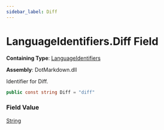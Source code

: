 ```yaml
---
sidebar_label: Diff
---
```


# LanguageIdentifiers\.Diff Field

**Containing Type**: [LanguageIdentifiers](../index.md)

**Assembly**: DotMarkdown\.dll

  
Identifier for Diff\.

```csharp
public const string Diff = "diff"
```

### Field Value

[String](https://docs.microsoft.com/en-us/dotnet/api/system.string)

